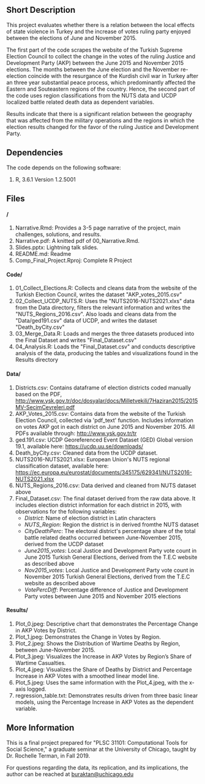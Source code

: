 

## Short Description

This project evaluates whether there is a relation between the local effects of state violence in Turkey and the increase of votes ruling party enjoyed between the elections of June and November 2015.

The first part of the code scrapes the website of the Turkish Supreme Election Council to collect the change in the votes of the ruling Justice and Development Party (AKP) between the June 2015 and November 2015 elections. The months between the June election and the November re-election coincide with the resurgance of the Kurdish civil war in Turkey after an three year substantial peace process, which predominantly affected the Eastern and Souteastern regions of the country. Hence, the second part of the code uses region classifications from the NUTS data and UCDP localized battle related death data as dependent variables.

Results indicate that there is a significant relation between the geography that was affected from the military operations and the regions in which the election results changed for the favor of the ruling Justice and Development Party.

## Dependencies

The code depends on the following software:

1. R, 3.6.1 Version 1.2.5001

## Files

#### /

1. Narrative.Rmd: Provides a 3-5 page narrative of the project, main challenges, solutions, and results.
2. Narrative.pdf: A knitted pdf of 00_Narrative.Rmd. 
3. Slides.pptx: Lightning talk slides.
4. README.md: Readme
5. Comp_Final_Project.Rproj: Complete R Project

#### Code/
1. 01_Collect_Elections.R: Collects and cleans data from the website of the Turkish Election Council, writes the dataset "AKP_votes_2015.csv"
2. 02_Collect_UCDP_NUTS.R: Uses the "NUTS2016-NUTS2021.xlxs" data from the Data directory, filters the relevant information and writes the "NUTS_Regions_2016.csv". Also loads and cleans data from the "Data/ged191.csv" data of UCDP, and writes the dataset "Death_byCity.csv"
3. 03_Merge_Data.R: Loads and merges the three datasets produced into the Final Dataset and writes "Final_Dataset.csv"
4. 04_Analysis.R: Loads the "Final_Dataset.csv" and conducts descriptive analysis of the data, producing the tables and visualizations found in the Results directory

#### Data/

1. Districts.csv: Contains dataframe of election districts coded manually based on the PDF, 
http://www.ysk.gov.tr/doc/dosyalar/docs/Milletvekili/7Haziran2015/2015MV-SecimCevreleri.pdf
2. AKP_Votes_2015.csv: Contains data from the website of the Turkish Election Council, collected via 'pdf_text' function. Includes information on votes AKP got in each district on June 2015 and November 2015. All PDFs available through: http://www.ysk.gov.tr/tr
3. ged.191.csv: UCDP Georeferenced Event Dataset (GED) Global version 19.1, available here: 
https://ucdp.uu.se/downloads/
4. Death_byCity.csv: Cleaned data from the UCDP dataset.
5. NUTS2016-NUTS2021.xlsx: European Union's NUTS regional classification dataset, available here: https://ec.europa.eu/eurostat/documents/345175/629341/NUTS2016-NUTS2021.xlsx
6. NUTS_Regions_2016.csv: Data derived and cleaned from NUTS dataset above
7. Final_Dataset.csv: The final dataset derived from the raw data above. It includes election district information for each district in 2015, with observations for the following variables: 
    - *District*: Name of election district in Latin characters
    - *NUTS_Region*: Region the district is in derived fromthe NUTS dataset
    - *CityDeathPerc*: The electoral district's percentage share of the total battle related deaths occurred between June-November 2015, derived from the UCDP dataset
    - *June2015_votes*: Local Justice and Development Party vote count in June 2015 Turkish General Elections, derived from the T.E.C website as described above
    - *Nov2015_votes*: Local Justice and Development Party vote count in November 2015 Turkish General Elections, derived from the T.E.C website as described above
    - *VotePercDiff*: Percentage difference of Justice and Development Party votes between June 2015 and November 2015 elections

#### Results/

1. Plot_0.jpeg: Descriptive chart that demonstrates the Percentage Change in AKP Votes by District.
2. Plot_1.jpeg: Demonstrates the Change in Votes by Region.
3. Plot_2.jpeg: Shows the Distribution of Wartime Deaths by Region, between June-November 2015.
4. Plot_3.jpeg: Visualizes the Increase in AKP Votes by Region’s Share of Wartime Casualties.
5. Plot_4.jpeg: Visualizes the Share of Deaths by District and Percentage Increase in AKP Votes with a smoothed linear model line.
6. Plot_5.jpeg: Uses the same information with the Plot_4.jpeg, with the x-axis logged.
7. regression_table.txt: Demonstrates results driven from three basic linear models, using the Percentage Increase in AKP Votes as the dependent variable.

## More Information

This is a final project prepared for "PLSC 31101: Computational Tools for Social Science," a graduate seminar at the University of Chicago, taught by Dr. Rochelle Terman, in Fall 2019.

For questions regarding the data, its replication, and its implications, the author can be reached at buraktan@uchicago.edu 

